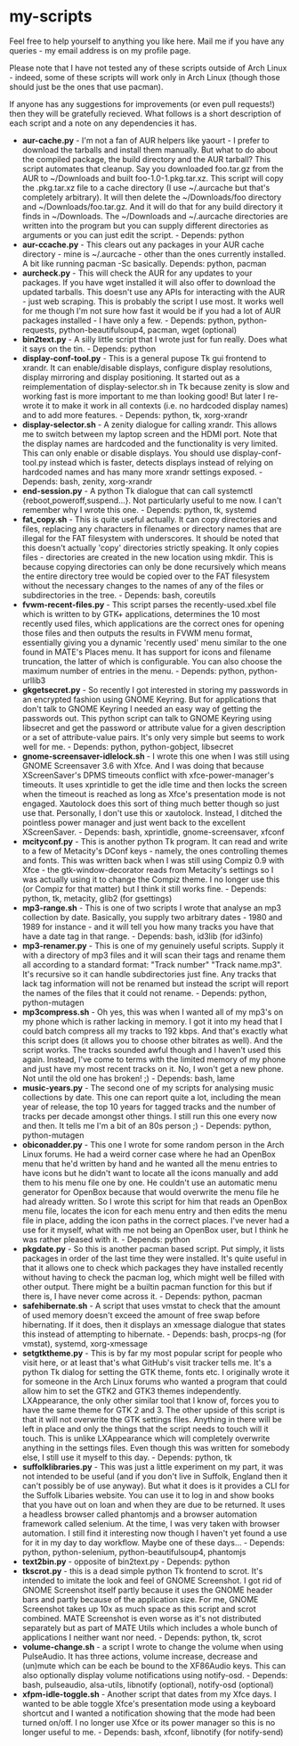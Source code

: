 # my-scripts
Feel free to help yourself to anything you like here. Mail me if you have any
queries - my email address is on my profile page.

Please note that I have not tested any of these scripts outside of Arch Linux -
indeed, some of these scripts will work only in Arch Linux (though those should
just be the ones that use pacman).

If anyone has any suggestions for improvements (or even pull requests!) then
they will be gratefully recieved. What follows is a short description of each
script and a note on any dependencies it has.

* **aur-cache.py** - I'm not a fan of AUR helpers like yaourt - I prefer to
download the tarballs and install them manually. But what to do about the 
compiled package, the build directory and the AUR tarball? This script 
automates that cleanup. Say you downloaded foo.tar.gz from the AUR to 
~/Downloads and built foo-1.0-1.pkg.tar.xz. This script will copy the 
.pkg.tar.xz file to a cache directory (I use ~/.aurcache but that's completely 
arbitrary). It will then delete the ~/Downloads/foo directory and 
~/Downloads/foo.tar.gz. And it will do that for any build directory it finds in
~/Downloads. The ~/Downloads and ~/.aurcache directories are written into the 
program but you can supply different directories as arguments or you can just 
edit the script. - Depends: python
* **aur-ccache.py** - This clears out any packages in your AUR cache directory -
mine is ~/.aurcache - other than the ones currently installed. A bit like
running pacman -Sc basically. Depends: python, pacman
* **aurcheck.py** - This will check the AUR for any updates to your packages. 
If you have wget installed it will also offer to download the updated tarballs.
This doesn't use any APIs for interacting with the AUR - just web scraping. 
This is probably the script I use most. It works well for me though I'm not 
sure how fast it would be if you had a lot of AUR packages installed - I have 
only a few. - Depends: python, python-requests, python-beautifulsoup4, pacman,
wget (optional)
* **bin2text.py** - A silly little script that I wrote just for fun really. 
Does what it says on the tin. - Depends: python
* **display-conf-tool.py** - This is a general pupose Tk gui frontend to
xrandr. It can enable/disable displays, configure display resolutions, display
mirroring and display positioning. It started out as a reimplementation of
display-selector.sh in Tk because zenity is slow and working fast is more
important to me than looking good! But later I re-wrote it to make it work in
all contexts (i.e. no hardcoded display names) and to add more features. - 
Depends: python, tk, xorg-xrandr
* **display-selector.sh** - A zenity dialogue for calling xrandr. This allows me
to switch between my laptop screen and the HDMI port. Note that the display
names are hardcoded and the functionality is very limited. This can only
enable or disable displays. You should use display-conf-tool.py instead
which is faster, detects displays instead of relying on hardcoded names
and has many more xrandr settings exposed. - Depends: bash, zenity, xorg-xrandr
* **end-session.py** - A python Tk dialogue that can call systemctl 
{reboot,poweroff,suspend...}. Not particularly useful to me now. I can't 
remember why I wrote this one. - Depends: python, tk, systemd
* **fat_copy.sh** - This is quite useful actually. It can copy directories and 
files, replacing any characters in filenames or directory names
that are illegal for the FAT filesystem with underscores. It should be noted 
that this doesn't actually 'copy' directories strictly speaking. 
It only copies files - directories are created in the new location using mkdir.
This is because copying directories can only be done recursively which means
the entire directory tree would be copied over to the FAT filesystem without
the necessary changes to the names of any of the files or subdirectories in
the tree. - Depends: bash, coreutils
* **fvwm-recent-files.py** - This script parses the recently-used.xbel file
which is written to by GTK+ applications, determines the 10 most
recently used files, which applications are the correct ones for opening
those files and then outputs the results in FVWM menu format, essentially
giving you a dynamic 'recently used' menu similar to the one found in MATE's
Places menu. It has support for icons and filename truncation, the latter of
which is configurable. You can also choose the maximum number of entries in
the menu. - Depends: python, python-urllib3
* **gkgetsecret.py** - So recently I got interested in storing my passwords
in an encrypted fashion using GNOME Keyring. But for applications that don't
talk to GNOME Keyring I needed an easy way of getting the passwords out. This
python script can talk to GNOME Keyring using libsecret and get the password
or attribute value for a given description or a set of attribute-value pairs.
It's only very simple but seems to work well for me. - Depends: python,
python-gobject, libsecret
* **gnome-screensaver-idlelock.sh** - I wrote this one when I was still using
GNOME Screensaver 3.6 with Xfce. And I was doing that because XScreenSaver's
DPMS timeouts conflict with xfce-power-manager's timeouts. It uses xprintidle
to get the idle time and then locks the screen when the timeout is reached
as long as Xfce's presentation mode is not engaged. Xautolock does this sort of
thing much better though so just use that. Personally, I don't use this or 
xautolock. Instead, I ditched the pointless power manager and just went back to
the excellent XScreenSaver. - Depends: bash, xprintidle, gnome-screensaver, 
xfconf
* **mcityconf.py** - This is another python Tk program. It can read and write to
a few of Metacity's DConf keys - namely, the ones controlling themes and fonts.
This was written back when I was still using Compiz 0.9 with Xfce - the
gtk-window-decorator reads from Metacity's settings so I was actually using it
to change the Compiz theme. I no longer use this (or Compiz for that matter)
but I think it still works fine. - Depends: python, tk, metacity, glib2
(for gsettings)
* **mp3-range.sh** - This is one of two scripts I wrote that analyse an mp3 
collection by date. Basically, you supply two arbitrary dates - 1980 and
1989 for instance - and it will tell you how many tracks you have that have a
date tag in that range. - Depends: bash, id3lib (for id3info)
* **mp3-renamer.py** - This is one of my genuinely useful scripts. Supply it 
with a directory of mp3 files and it will scan their tags and rename them all
according to a standard format: "Track number" "Track name.mp3". It's recursive
so it can handle subdirectories just fine. Any tracks that lack tag
information will not be renamed but instead the script will report the names
of the files that it could not rename. - Depends: python, python-mutagen
* **mp3compress.sh** - Oh yes, this was when I wanted all of my mp3's on my 
phone which is rather lacking in memory. I got it into my head that I could 
batch compress all my tracks to 192 kbps. And that's exactly what this script 
does (it allows you to choose other bitrates as well). And the script works.
The tracks sounded awful though and I haven't used this again. Instead, 
I've come to terms with the limited memory of my phone and just have
my most recent tracks on it. No, I won't get a new phone. Not until the old
one has broken! ;) - Depends: bash, lame
* **music-years.py** - The second one of my scripts for analysing music 
collections by date. This one can report quite a lot, including the mean year of
release, the top 10 years for tagged tracks and the number of tracks per decade
amongst other things. I still run this one every now and then. It tells me I'm a
bit of an 80s person ;) - Depends: python, python-mutagen
* **obiconadder.py** - This one I wrote for some random person in the Arch Linux
forums. He had a weird corner case where he had an OpenBox menu that he'd
written by hand and he wanted all the menu entries to have icons but he
didn't want to locate all the icons manually and add them to his menu file one
by one. He couldn't use an automatic menu generator for OpenBox because that
would overwrite the menu file he had already written. So I wrote this script
for him that reads an OpenBox menu file, locates the icon for each menu entry
and then edits the menu file in place, adding the icon paths in the correct
places. I've never had a use for it myself, what with me not being an OpenBox
user, but I think he was rather pleased with it. - Depends: python
* **pkgdate.py** - So this is another pacman based script. Put simply, it lists
packages in order of the last time they were installed. It's quite useful in 
that it allows one to check which packages they have installed recently without
having to check the pacman log, which might well be filled with other output.
There might be a builtin pacman function for this but if there is, I have never
come across it. - Depends: python, pacman
* **safehibernate.sh** - A script that uses vmstat to check that the amount
of used memory doesn't exceed the amount of free swap before hibernating.
If it does, then it displays an xmessage dialogue that states this instead of
attempting to hibernate. - Depends: bash, procps-ng (for vmstat), systemd, 
xorg-xmessage
* **setgtktheme.py** - This is by far my most popular script for people who 
visit here, or at least that's what GitHub's visit tracker tells me. It's a 
python Tk dialog for setting the GTK theme, fonts etc. I originally wrote it for
someone in the Arch Linux forums who wanted a program that could allow him
to set the GTK2 and GTK3 themes independently. LXAppearance, the only other
similar tool that I know of, forces you to have the same theme for GTK 2 and 3.
The other upside of this script is that it will not overwrite the GTK settings
files. Anything in there will be left in place and only the things that the
script needs to touch will it touch. This is unlike LXAppearance which will
completely overwrite anything in the settings files. Even though this was
written for somebody else, I still use it myself to this day. - Depends:
python, tk
* **suffolklibraries.py** - This was just a little experiment on my part, it was
not intended to be useful (and if you don't live in Suffolk, England then it
can't possibly be of use anyway). But what it does is it provides a CLI for
the Suffolk Libaries website. You can use it to log in and show books that
you have out on loan and when they are due to be returned. It uses a headless
browser called phantomjs and a browser automation framework called selenium.
At the time, I was very taken with browser automation. I still find it 
interesting now though I haven't yet found a use for it in my day to day 
workflow. Maybe one of these days... - Depends: python, python-selenium, 
python-beautifulsoup4, phantomjs
* **text2bin.py** - opposite of bin2text.py - Depends: python
* **tkscrot.py** - this is a dead simple python Tk frontend to scrot. It's
intended to imitate the look and feel of GNOME Screenshot. I got rid of
GNOME Screenshot itself partly because it uses the GNOME header bars and partly
because of the application size. For me, GNOME Screenshot takes up 10x as much
space as this script and scrot combined. MATE Screenshot is even worse as it's
not distributed separately but as part of MATE Utils which includes a whole
bunch of applications I neither want nor need. - Depends: python, tk, scrot
* **volume-change.sh** - a script I wrote to change the volume when using
PulseAudio. It has three actions, volume increase, decrease and (un)mute which
can be each be bound to the XF86Audio keys. This can also optionally display
volume notifications using notify-osd. - Depends: bash, pulseaudio, 
alsa-utils, libnotify (optional), notify-osd (optional)
* **xfpm-idle-toggle.sh** - Another script that dates from my Xfce days. I 
wanted to be able toggle Xfce's presentation mode using a keyboard shortcut and
I wanted a notification showing that the mode had been turned on/off. I no 
longer use Xfce or its power manager so this is no longer useful to me. - 
Depends: bash, xfconf, libnotify (for notify-send)
